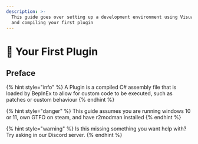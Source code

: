 ```yaml
---
description: >-
  This guide goes over setting up a development environment using Visual Studio
  and compiling your first plugin
---
```


# 👶 Your First Plugin

## Preface

{% hint style="info" %}
A Plugin is a compiled C# assembly file that is loaded by BepInEx to allow for custom code to be executed, such as patches or custom behaviour
{% endhint %}

{% hint style="danger" %}
This guide assumes you are running windows 10 or 11, own GTFO on steam, and have r2modman installed
{% endhint %}

{% hint style="warning" %}
Is this missing something you want help with? Try asking in our Discord server.
{% endhint %}
